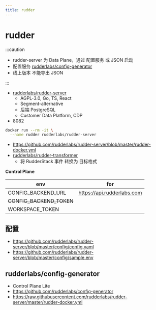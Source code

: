 ```yaml
---
title: rudder
---
```


# rudder

:::caution

- rudder-server 为 Data Plane，通过 配置服务 或 JSON 启动
- 配置服务 [rudderlabs/config-generator](https://github.com/rudderlabs/config-generator)
- 线上版本 不能导出 JSON

:::

- [rudderlabs/rudder-server](https://github.com/rudderlabs/rudder-server)
  - AGPL-3.0, Go, TS, React
  - Segment-alternative
  - 后端 PostgreSQL
  - Customer Data Platform, CDP
- 8082

```bash
docker run --rm -it \
  --name rudder rudderlabs/rudder-server
```

- https://github.com/rudderlabs/rudder-server/blob/master/rudder-docker.yml
- [rudderlabs/rudder-transformer](https://github.com/rudderlabs/rudder-transformer)
  - 将 RudderStack 事件 转换为 目标格式

**Control Plane**

| env                      | for                        |
| ------------------------ | -------------------------- |
| CONFIG_BACKEND_URL       | https://api.rudderlabs.com |
| ~~CONFIG_BACKEND_TOKEN~~ |
| WORKSPACE_TOKEN          |

## 配置

- https://github.com/rudderlabs/rudder-server/blob/master/config/config.yaml
- https://github.com/rudderlabs/rudder-server/blob/master/config/sample.env

## rudderlabs/config-generator

- Control Plane Lite
- https://github.com/rudderlabs/config-generator
- https://raw.githubusercontent.com/rudderlabs/rudder-server/master/rudder-docker.yml
